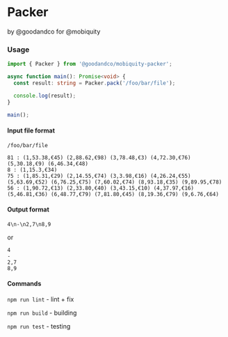 # Packer

by @goodandco
for @mobiquity


### Usage


```typescript
import { Packer } from '@goodandco/mobiquity-packer';

async function main(): Promise<void> {
  const result: string = Packer.pack('/foo/bar/file');

  console.log(result);
}

main();
```

#### Input file format

`/foo/bar/file`
```text
81 : (1,53.38,€45) (2,88.62,€98) (3,78.48,€3) (4,72.30,€76) (5,30.18,€9) (6,46.34,€48)
8 : (1,15.3,€34)
75 : (1,85.31,€29) (2,14.55,€74) (3,3.98,€16) (4,26.24,€55) (5,63.69,€52) (6,76.25,€75) (7,60.02,€74) (8,93.18,€35) (9,89.95,€78)
56 : (1,90.72,€13) (2,33.80,€40) (3,43.15,€10) (4,37.97,€16) (5,46.81,€36) (6,48.77,€79) (7,81.80,€45) (8,19.36,€79) (9,6.76,€64)
```

#### Output format

```text
4\n-\n2,7\n8,9
```

or

```text
4
-
2,7
8,9
```

#### Commands

`npm run lint` - lint + fix

`npm run build` - building

`npm run test` - testing


